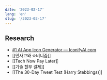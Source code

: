 ```yaml
---
date: '2023-02-17'
lang: 'en'
slug: '/2023-02-17'
---
```


## Research

- [#1 AI App Icon Generator — IconifyAI.com](https://www.iconifyai.com/)
- [[민사고와 쇼비니즘]]
- [[Tech Now Pay Later]]
- [[기술 할부 결제]]
- [[The 30-Day Tweet Test (Harry Stebbings)]]
